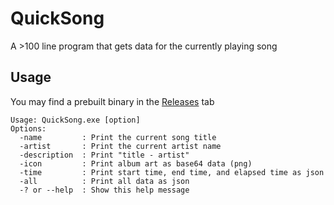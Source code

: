 # QuickSong
A >100 line program that gets data for the currently playing song

## Usage
You may find a prebuilt binary in the [Releases](https://github.com/iiDk-the-actual/QuickSong/releases) tab
```
Usage: QuickSong.exe [option]
Options:
  -name         : Print the current song title
  -artist       : Print the current artist name
  -description  : Print "title - artist"
  -icon         : Print album art as base64 data (png)
  -time         : Print start time, end time, and elapsed time as json
  -all          : Print all data as json
  -? or --help  : Show this help message
```